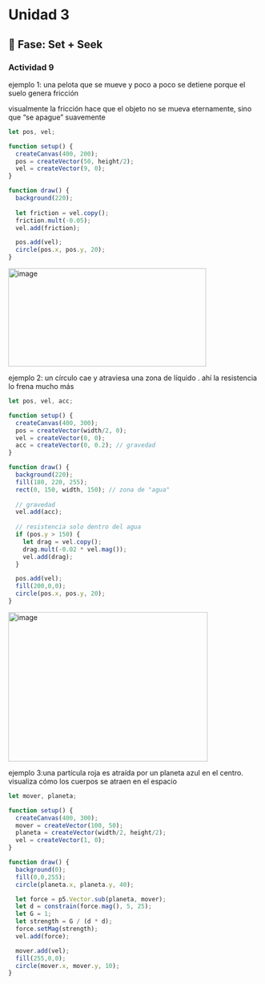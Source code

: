 # Unidad 3

## 🔎 Fase: Set + Seek

### Actividad 9

ejemplo 1: una pelota que se mueve y poco a poco se detiene porque el suelo genera fricción

visualmente la fricción hace que el objeto no se mueva eternamente, sino que “se apague” suavemente


```js
let pos, vel;

function setup() {
  createCanvas(400, 200);
  pos = createVector(50, height/2);
  vel = createVector(9, 0);
}

function draw() {
  background(220);
  
  let friction = vel.copy();
  friction.mult(-0.05);
  vel.add(friction);

  pos.add(vel);
  circle(pos.x, pos.y, 20);
}
```

<img width="395" height="196" alt="image" src="https://github.com/user-attachments/assets/3c4171d3-c706-48f8-bdd3-3e93f0f7959c" />



ejemplo 2: un círculo cae y atraviesa una zona de líquido . ahí la resistencia lo frena mucho más



```js
let pos, vel, acc;

function setup() {
  createCanvas(400, 300);
  pos = createVector(width/2, 0);
  vel = createVector(0, 0);
  acc = createVector(0, 0.2); // gravedad
}

function draw() {
  background(220);
  fill(180, 220, 255);
  rect(0, 150, width, 150); // zona de "agua"
  
  // gravedad
  vel.add(acc);
  
  // resistencia solo dentro del agua
  if (pos.y > 150) {
    let drag = vel.copy();
    drag.mult(-0.02 * vel.mag()); 
    vel.add(drag);
  }

  pos.add(vel);
  fill(200,0,0);
  circle(pos.x, pos.y, 20);
}
```
<img width="398" height="298" alt="image" src="https://github.com/user-attachments/assets/c6e6a296-89d7-453c-a796-1aa3f1d6b875" />




ejemplo 3:una partícula roja es atraída por un planeta azul en el centro.
visualiza cómo los cuerpos se atraen en el espacio

```js
let mover, planeta;

function setup() {
  createCanvas(400, 300);
  mover = createVector(100, 50);
  planeta = createVector(width/2, height/2);
  vel = createVector(1, 0);
}

function draw() {
  background(0);
  fill(0,0,255);
  circle(planeta.x, planeta.y, 40); 

  let force = p5.Vector.sub(planeta, mover);
  let d = constrain(force.mag(), 5, 25);
  let G = 1;
  let strength = G / (d * d);
  force.setMag(strength);
  vel.add(force);

  mover.add(vel);
  fill(255,0,0);
  circle(mover.x, mover.y, 10);
}
```
